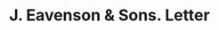 ---
doi: 10.7916/D84N0GQ1
date_other: '1892'
date_other_textual: '1892'
form: correspondence
genre:
- Letters (correspondence)
name:
- J. Eavenson & Sons
object_in_context_url: https://biggert.cul.columbia.edu/items/view/ave_biggert_01418
subject_hierarchical_geographic:
- Philadelphia, Pennsylvania, United States
subject_name:
- J. Eavenson & Sons
title: J. Eavenson & Sons. Letter
sort_title: J. Eavenson & Sons. Letter
call_number: ave_biggert_01418
coordinates:
- 40.00944444444445,-75.13333333333334
pid: ave_biggert_01418
identifiers: ave_biggert_01418
canvas_id: ldpd:396679
permalink: "/items/ave_biggert_01418/"
layout: iiif-image-page
---